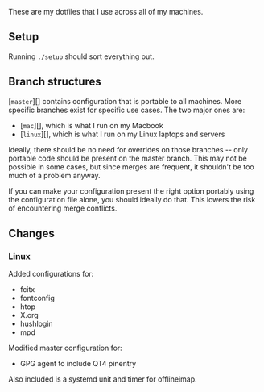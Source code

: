 These are my dotfiles that I use across all of my machines.

## Setup

Running `./setup` should sort everything out.

## Branch structures

[`master`][] contains configuration that is portable to all machines. More
specific branches exist for specific use cases. The two major ones are:

- [`mac`][], which is what I run on my Macbook
- [`linux`][], which is what I run on my Linux laptops and servers

Ideally, there should be no need for overrides on those branches -- only
portable code should be present on the master branch. This may not be possible
in some cases, but since merges are frequent, it shouldn't be too much of a
problem anyway.

If you can make your configuration present the right option portably using the
configuration file alone, you should ideally do that. This lowers the risk of
encountering merge conflicts.

## Changes

### Linux

Added configurations for:

- fcitx
- fontconfig
- htop
- X.org
- hushlogin
- mpd

Modified master configuration for:

- GPG agent to include QT4 pinentry

Also included is a systemd unit and timer for offlineimap.

[master]: https://github.com/cdown/dotfiles/tree/master
[mac]: https://github.com/cdown/dotfiles/tree/mac
[linux]: https://github.com/cdown/dotfiles/tree/linux
